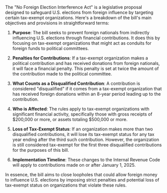The "No Foreign Election Interference Act" is a legislative proposal designed to safeguard U.S. elections from foreign influence by targeting certain tax-exempt organizations. Here's a breakdown of the bill's main objectives and provisions in straightforward terms:

1. **Purpose**: The bill seeks to prevent foreign nationals from indirectly influencing U.S. elections through financial contributions. It does this by focusing on tax-exempt organizations that might act as conduits for foreign funds to political committees.

2. **Penalties for Contributions**: If a tax-exempt organization makes a political contribution and has received donations from foreign nationals, it will face a financial penalty. This penalty is set at twice the amount of the contribution made to the political committee.

3. **What Counts as a Disqualified Contribution**: A contribution is considered "disqualified" if it comes from a tax-exempt organization that has received foreign donations within an 8-year period leading up to the contribution.

4. **Who is Affected**: The rules apply to tax-exempt organizations with significant financial activity, specifically those with gross receipts of $200,000 or more, or assets totaling $500,000 or more.

5. **Loss of Tax-Exempt Status**: If an organization makes more than two disqualified contributions, it will lose its tax-exempt status for any tax year ending after the third such contribution. However, the organization is still considered tax-exempt for the first three disqualified contributions for the purposes of this bill.

6. **Implementation Timeline**: These changes to the Internal Revenue Code will apply to contributions made on or after January 1, 2025.

In essence, the bill aims to close loopholes that could allow foreign money to influence U.S. elections by imposing strict penalties and potential loss of tax-exempt status on organizations that violate these rules.